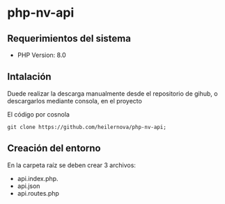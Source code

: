# php-nv-api

## Requerimientos del sistema
* PHP Version: 8.0

## Intalación

Duede realizar la descarga manualmente desde el repositorio de gihub, o descargarlos mediante consola,
en el proyecto

El código por cosnola
```git
git clone https://github.com/heilernova/php-nv-api;
```

## Creación del entorno
En la carpeta raíz se deben crear 3 archivos:
* api.index.php. 
* api.json
* api.routes.php
